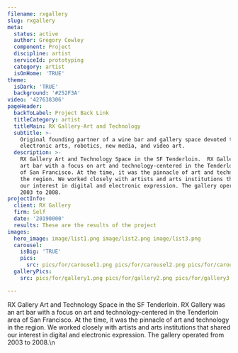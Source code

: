 ```yaml
---
filename: rxgallery
slug: rxgallery
meta:
  status: active
  author: Gregory Cowley
  component: Project
  discipline: artist
  serviceId: prototyping
  category: artist
  isOnHome: 'TRUE'
theme:
  isDark: 'TRUE'
  background: '#252F3A'
video: '427638306'
pageHeader:
  backToLabel: Project Back Link
  titleCategory: artist
  titleMain: RX Gallery-Art and Technology
  subtitle: >-
    Original founding partner of a wine bar and gallery space devoted to
    electronic arts, robotics, new media, and video art.
  description: >-
    RX Gallery Art and Technology Space in the SF Tenderloin.  RX Gallery was an
    art bar with a focus on art and technology-centered in the Tenderloin area
    of San Francisco. At the time, it was the pinnacle of art and technology in
    the region. We worked closely with artists and arts institutions that shared
    our interest in digital and electronic expression. The gallery operated from
    2003 to 2008.
projectInfo:
  client: RX Gallery
  firm: Self
  date: '20190000'
  results: These are the results of the project
images:
  hero_image: image/list1.png image/list2.png image/list3.png
  carousel:
    isBig: 'TRUE'
    pics:
      src: pics/for/carousel1.png pics/for/carousel2.png pics/for/carousel3.png
  galleryPics:
    src: pics/for/gallery1.png pics/for/gallery2.png pics/for/gallery3.png

---
```

RX Gallery Art and Technology Space in the SF Tenderloin.
RX Gallery was an art bar with a focus on art and technology-centered in the Tenderloin area of San Francisco. At the time, it was the pinnacle of art and technology in the region. We worked closely with artists and arts institutions that shared our interest in digital and electronic expression. The gallery operated from 2003 to 2008.\n
  